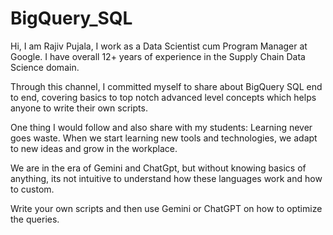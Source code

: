 # BigQuery_SQL
Hi, I am Rajiv Pujala, I work as a Data Scientist cum Program Manager at Google. I have overall 12+ years of experience in the Supply Chain Data Science domain.

Through this channel, I committed myself to share about BigQuery SQL end to end, covering basics to top notch advanced level concepts which helps anyone to write their own scripts.

One thing I would follow and also share with my students: Learning never goes waste. When we start learning new tools and technologies, we adapt to new ideas and grow in the workplace.

We are in the era of Gemini and ChatGpt, but without knowing basics of anything, its not intuitive to understand how these languages work and how to custom.

Write your own scripts and then use Gemini or ChatGPT on how to optimize the queries.
